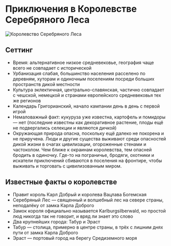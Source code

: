 # Приключения в Королевстве Серебряного Леса
![Королевство Серебряного Леса](https://github.com/8kto/ttrpg-recaps/assets/18572703/182166f5-6300-427c-bff2-f44ff5f447a5)

## Сеттинг
* Время: альтернативное низкое средневековье, география чаще всего не совпадает с исторической
* Урбанизация слабая, большинство населения расселено по деревням, хуторам и одиночным поселениям посреди больших пространств дикой местности
* Культура эклектичная, центрально-славянская, частично совпадает с чешской, немецкой и странами европейского средневековья тех же регионов
* Календарь Григорианский, начало кампании день в день с первой игрой
* Немаловажный факт: кукуруза уже известна, картофель и помидоры — нет (последние известны как декоративное растение, плоды ещё не подвергались селекции и являются дичкой)
* Окружающая природа опасна, поскольку ещё далеко не покорена и не приручена. Люди и другие существа выживают среди опасностей дикой жизни в очагах цивилизации, огороженные стенами и частоколом. Чем ближе к окраинам королевства, тем опасней бродить в одиночку. Где-то на пограничье, бродяги, охотники и искатели приключений сбиваются в поселения на фронтире, чтобы выживать и торговать с цивилизованным миром.


## Известные факты о королевстве
* Правит король Карл Добрый и королева Вацлава Богемская
* Серебряный Лес — священный и волшебный лес на севере страны, неподалёку от замка Карла Доброго
* Замок короля официально называется Karlburgsilberwald, но простой люд никогда так не говорит, и вряд ли знает это слово
* Два крупнейших города: Табур и Эраст
* Табур — столица, примерно в центре страны, в трёх с лишним днях пути от замка Карла Доброго
* Эраст — портовый город на берегу Средиземного моря
